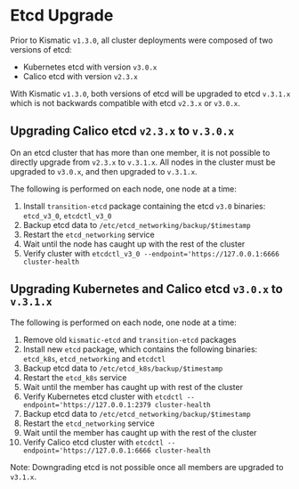 # Etcd Upgrade

Prior to Kismatic `v1.3.0`, all cluster deployments were composed of two versions of etcd:

- Kubernetes etcd with version `v3.0.x`
- Calico etcd with version `v2.3.x`

With Kismatic `v1.3.0`, both versions of etcd will be upgraded to etcd `v.3.1.x`
which is not backwards compatible with etcd `v2.3.x` or `v3.0.x`.

## Upgrading Calico etcd `v2.3.x` to `v.3.0.x`

On an etcd cluster that has more than one member, it is not possible to directly 
upgrade from `v2.3.x` to `v.3.1.x`. All nodes in the cluster must be upgraded to `v3.0.x`,
and then upgraded to `v.3.1.x`.

The following is performed on each node, one node at a time:

1. Install `transition-etcd` package containing the etcd `v3.0` binaries: `etcd_v3_0`, `etcdctl_v3_0`
1. Backup etcd data to `/etc/etcd_networking/backup/$timestamp`
1. Restart the `etcd_networking` service
1. Wait until the node has caught up with the rest of the cluster
1. Verify cluster with `etcdctl_v3_0 --endpoint='https://127.0.0.1:6666 cluster-health`

## Upgrading Kubernetes and Calico etcd `v3.0.x` to `v.3.1.x`

The following is performed on each node, one node at a time:

1. Remove old `kismatic-etcd` and `transition-etcd` packages
1. Install new `etcd` package, which contains the following binaries: `etcd_k8s`, `etcd_networking` and `etcdctl`
1. Backup etcd data to `/etc/etcd_k8s/backup/$timestamp`
1. Restart the `etcd_k8s` service
1. Wait until the member has caught up with rest of the cluster
1. Verify Kubernetes etcd cluster with `etcdctl --endpoint='https://127.0.0.1:2379 cluster-health`
1. Backup etcd data to `/etc/etcd_networking/backup/$timestamp`
1. Restart the `etcd_networking` service
1. Wait until the member has caught up with the rest of the cluster
1. Verify Calico etcd cluster with `etcdctl --endpoint='https://127.0.0.1:6666 cluster-health`

Note: Downgrading etcd is not possible once all members are upgraded to `v3.1.x`.